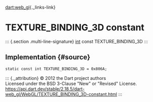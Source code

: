 [dart:web\_gl](../../dart-web_gl/dart-web_gl-library){._links-link}

TEXTURE\_BINDING\_3D constant
=============================

::: {.section .multi-line-signature}
[int](../../dart-core/int-class) const TEXTURE\_BINDING\_3D
:::

Implementation {#source}
--------------

``` {.language-dart data-language="dart"}
static const int TEXTURE_BINDING_3D = 0x806A;
```

::: {._attribution}
© 2012 the Dart project authors\
Licensed under the BSD 3-Clause \"New\" or \"Revised\" License.\
<https://api.dart.dev/stable/2.18.5/dart-web_gl/WebGL/TEXTURE_BINDING_3D-constant.html>
:::
